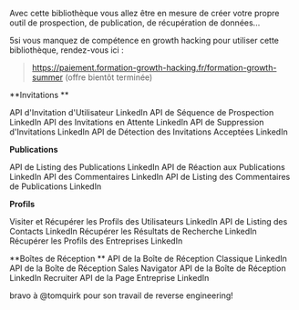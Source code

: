 Avec cette bibliothèque vous allez être en mesure de créer votre propre outil de prospection, de publication, de récupération de données... 

5si vous manquez de compétence en growth hacking pour utiliser cette bibliothèque, rendez-vous ici : 


> https://paiement.formation-growth-hacking.fr/formation-growth-summer
(offre bientôt terminée)

**Invitations
**

API d'Invitation d'Utilisateur LinkedIn
API de Séquence de Prospection LinkedIn
API des Invitations en Attente LinkedIn 
API de Suppression d'Invitations LinkedIn
API de Détection des Invitations Acceptées LinkedIn

**Publications**

API de Listing des Publications LinkedIn 
API de Réaction aux Publications LinkedIn
API des Commentaires LinkedIn 
API de Listing des Commentaires de Publications LinkedIn

**Profils**

Visiter et Récupérer les Profils des Utilisateurs LinkedIn 
API de Listing des Contacts LinkedIn
Récupérer les Résultats de Recherche LinkedIn
Récupérer les Profils des Entreprises LinkedIn

**Boîtes de Réception
**
API de la Boîte de Réception Classique LinkedIn
API de la Boîte de Réception Sales Navigator
API de la Boîte de Réception LinkedIn Recruiter 
API de la Page Entreprise LinkedIn


bravo à @tomquirk pour son travail de reverse engineering!
